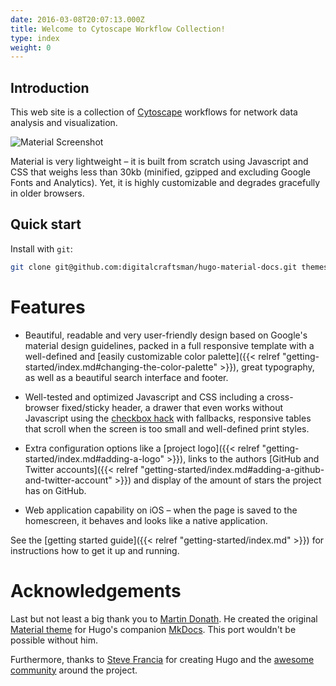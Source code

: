 ```yaml
---
date: 2016-03-08T20:07:13.000Z
title: Welcome to Cytoscape Workflow Collection!
type: index
weight: 0
---
```


## Introduction

This web site is a collection of [Cytoscape]() workflows for network data analysis and visualization.


![Material Screenshot](/images/screen.png)

Material is very lightweight – it is built from scratch using Javascript and CSS that weighs less than 30kb (minified, gzipped and excluding Google Fonts and Analytics). Yet, it is highly customizable and degrades gracefully in older browsers.

## Quick start

Install with `git`:

```sh
git clone git@github.com:digitalcraftsman/hugo-material-docs.git themes/hugo-material-docs
```

# Features

- Beautiful, readable and very user-friendly design based on Google's material design guidelines, packed in a full responsive template with a well-defined and [easily customizable color palette]({{< relref "getting-started/index.md#changing-the-color-palette" >}}), great typography, as well as a beautiful search interface and footer.

- Well-tested and optimized Javascript and CSS including a cross-browser fixed/sticky header, a drawer that even works without Javascript using the [checkbox hack](http://tutorialzine.com/2015/08/quick-tip-css-only-dropdowns-with-the-checkbox-hack/) with fallbacks, responsive tables that scroll when the screen is too small and well-defined print styles.

- Extra configuration options like a [project logo]({{< relref "getting-started/index.md#adding-a-logo" >}}), links to the authors [GitHub and Twitter accounts]({{< relref "getting-started/index.md#adding-a-github-and-twitter-account" >}}) and display of the amount of stars the project has on GitHub.

- Web application capability on iOS – when the page is saved to the homescreen, it behaves and looks like a native application.

See the [getting started guide]({{< relref "getting-started/index.md" >}}) for instructions how to get it up and running.

# Acknowledgements

Last but not least a big thank you to [Martin Donath](https://github.com/squidfunk). He created the original [Material theme](https://github.com/squidfunk/mkdocs-material) for Hugo's companion [MkDocs](http://www.mkdocs.org/). This port wouldn't be possible without him.

Furthermore, thanks to [Steve Francia](https://gihub.com/spf13) for creating Hugo and the [awesome community](https://github.com/spf13/hugo/graphs/contributors) around the project.
